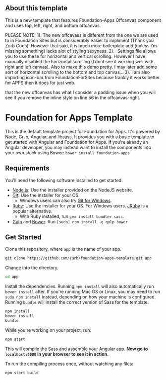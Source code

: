 ## About this template
This is a new template that features Foundation-Apps Offcanvas component and uses top, left, right, and bottom offcanvas.

PLEASE NOTE:
1). The new offcavass is different from the one we are used to in Foundation Sites but is considerably easier to impliment (Thank you Zurb Gods). However that said, it is much more boilerplate and (unless i'm missing something) lacks alot of styling sexyness.
2). _Settings file allows you to use these for horizontal and vertical scrolling. However I have manually disabled the horizontal scrolling (I dont see it working well with right and left canvas). Also to make this demo pretty. I may later add some sort of horizontal scrolling to the bottom and top canvas...
3). I am also importing icon-bar from FoundationForSites because frankly it works better for APPS then it does for just web. 


 that the new offcanvas has what I consider a padding issue when you will see if you remove the inline style on line 56 in the offcanvas-right.


# Foundation for Apps Template

This is the default template project for Foundation for Apps. It's powered by Node, Gulp, Angular, and libsass. It provides you with a basic template to get started with Angular and Foundation for Apps. If you're already an Angular developer, you may instead want to install the components into your own stack using Bower: `bower install foundation-apps`

## Requirements

You'll need the following software installed to get started.

  * [Node.js](http://nodejs.org): Use the installer provided on the NodeJS website.
  * [Git](http://git-scm.com/downloads): Use the installer for your OS.
    * Windows users can also try [Git for Windows](http://git-for-windows.github.io/).
  * [Ruby](https://www.ruby-lang.org/en/): Use the installer for your OS. For Windows users, [JRuby](http://jruby.org/) is a popular alternative.
    * With Ruby installed, run `gem install bundler sass`.
  * [Gulp](http://gulpjs.com/) and [Bower](http://bower.io): Run `[sudo] npm install -g gulp bower`

## Get Started

Clone this repository, where `app` is the name of your app.

```bash
git clone https://github.com/zurb/foundation-apps-template.git app
```

Change into the directory.

```bash
cd app
```

Install the dependencies. Running `npm install` will also automatically run `bower install` after. If you're running Mac OS or Linux, you may need to run `sudo npm install` instead, depending on how your machine is configured. Running `bundle` will install the correct version of Sass for the template.

```bash
npm install
bower install
bundle
```

While you're working on your project, run:

```bash
npm start
```

This will compile the Sass and assemble your Angular app. **Now go to `localhost:8080` in your browser to see it in action.**

To run the compiling process once, without watching any files:

```bash
npm start build
```